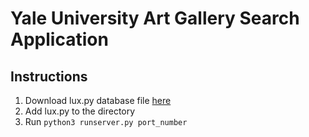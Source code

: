 # Yale University Art Gallery Search Application
## Instructions
1. Download lux.py database file [here](https://yale.instructure.com/files/7302096/download?download_frd=1)
2. Add lux.py to the directory
2. Run `python3 runserver.py port_number`